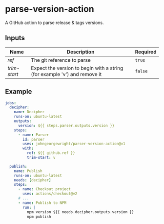 # parse-version-action

A GitHub action to parse release &amp; tags versions.

## Inputs

| Name | Description | Required |
| --- | --- | --- |
| *ref* | The git reference to parse | `true` |
| *trim-start* | Expect the version to begin with a string (for example 'v') and remove it | `false` |

## Example

```yml
jobs:
  decipher:
    name: Decipher
    runs-on: ubuntu-latest
    outputs:
      version: ${{ steps.parser.outputs.version }}
    steps:
      - name: Parser
        id: parser
        uses: johngeorgewright/parser-version-action@v1
        with:
          ref: ${{ github.ref }}
          trim-start: v

  publish:
    name: Publish
    runs-on: ubuntu-latest
    needs: [decipher]
    steps:
      - name: Checkout project
        uses: actions/checkout@v2
      # ...
      - name: Publish to NPM
        run: |
          npm version ${{ needs.decipher.outputs.version }}
          npm publish
```

